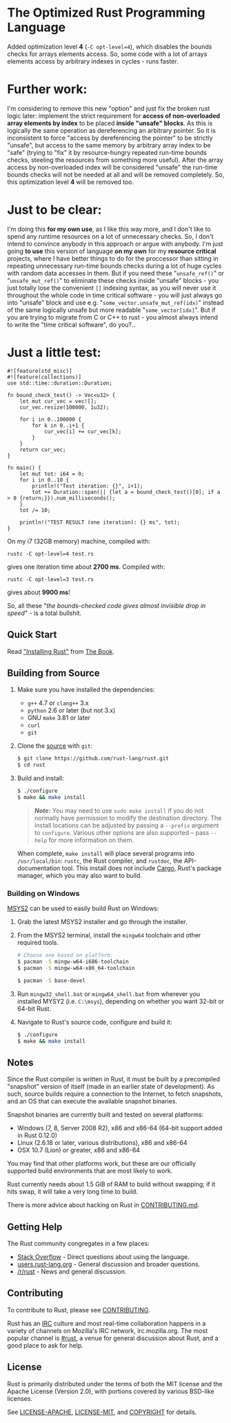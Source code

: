 # The Optimized Rust Programming Language

Added optimization level **4** (`-C opt-level=4`), which disables the bounds checks for arrays elements access. So, some code with a lot of arrays elements access by arbitrary indexes in cycles - runs faster.

# Further work:

I'm considering to remove this new "option" and just fix the broken rust logic later: implement the strict requirement for **access of non-overloaded array elements by index** to be placed **inside "unsafe" blocks**. As this is logically the same operation as dereferencing an arbitrary pointer. So it is inconsistent to force "access by dereferencing the pointer" to be strictly "unsafe", but access to the same memory by arbitrary array index to be "safe" (trying to "fix" it by resource-hungry repeated run-time bounds checks, steeling the resources from something more useful).
After the array access by non-overloaded index will be considered "unsafe" the run-time bounds checks will not be needed at all and will be removed completely. So, this optimization level **4** will be removed too.

# Just to be clear:

I'm doing this **for my own use**, as I like this way more, and I don't like to spend any runtime resources on a lot of unnecessary checks. So, I don't intend to convince anybody in this approach or argue with anybody. I'm just going **to use** this version of language **on my own** for my **resource critical** projects, where I have better things to do for the proccessor than sitting in repeating unnecessary run-time bounds checks during a lot of huge cycles with random data accesses in them.
But if you need these "`unsafe_ref()`" or "`unsafe_mut_ref()`" to eliminate these checks inside "unsafe" blocks - you just totally lose the convenient `[]` indexing syntax, as you will never use it throughout the whole code in time critical software - you will just always go into "unsafe" block and use e.g. "`some_vector.unsafe_mut_ref(idx)`" instead of the same logically unsafe but more readable "`some_vector[idx]`". But if you are trying to migrate from C or C++ to rust - you almost always intend to write the "time critical software", do you?..

# Just a little test:

```
#![feature(std_misc)]
#![feature(collections)]
use std::time::duration::Duration;

fn bound_check_test() -> Vec<u32> {
    let mut cur_vec = vec![];
    cur_vec.resize(100000, 1u32);

    for i in 0..100000 {
        for k in 0..i+1 {
            cur_vec[i] += cur_vec[k];
        }
    }
    return cur_vec;
}

fn main() {
    let mut tot: i64 = 0;
    for i in 0..10 {
        println!("Test iteration: {}", i+1);
        tot += Duration::span(|| {let a = bound_check_test()[0]; if a > 0 {return;}}).num_milliseconds();
    }
    tot /= 10;

    println!("TEST RESULT (one iteration): {} ms", tot);
}
```

On my i7 (32GB memory) machine, compiled with:
```
rustc -C opt-level=4 test.rs
```
gives one iteration time about **2700 ms**.
Compiled with:
```
rustc -C opt-level=3 test.rs
```
gives about **9900 ms**!

So, all these "*the bounds-checked code gives almost invisible drop in speed*" - is a total bullshit.


## Quick Start

Read ["Installing Rust"] from [The Book].

["Installing Rust"]: http://doc.rust-lang.org/book/installing-rust.html
[The Book]: http://doc.rust-lang.org/book/index.html

## Building from Source

1. Make sure you have installed the dependencies:

   * `g++` 4.7 or `clang++` 3.x
   * `python` 2.6 or later (but not 3.x)
   * GNU `make` 3.81 or later
   * `curl`
   * `git`

2. Clone the [source] with `git`:

   ```sh
   $ git clone https://github.com/rust-lang/rust.git
   $ cd rust
   ```

[source]: https://github.com/JimStar/rust

3. Build and install:

    ```sh
    $ ./configure
    $ make && make install
    ```

    > ***Note:*** You may need to use `sudo make install` if you do not
    > normally have permission to modify the destination directory. The
    > install locations can be adjusted by passing a `--prefix` argument
    > to `configure`. Various other options are also supported – pass
    > `--help` for more information on them.

    When complete, `make install` will place several programs into
    `/usr/local/bin`: `rustc`, the Rust compiler, and `rustdoc`, the
    API-documentation tool. This install does not include [Cargo],
    Rust's package manager, which you may also want to build.

[Cargo]: https://github.com/rust-lang/cargo

### Building on Windows

[MSYS2](http://msys2.github.io/) can be used to easily build Rust on Windows:

1. Grab the latest MSYS2 installer and go through the installer.

2. From the MSYS2 terminal, install the `mingw64` toolchain and other required
   tools.

   ```sh
   # Choose one based on platform:
   $ pacman -S mingw-w64-i686-toolchain
   $ pacman -S mingw-w64-x86_64-toolchain

   $ pacman -S base-devel
   ```

3. Run `mingw32_shell.bat` or `mingw64_shell.bat` from wherever you installed
   MYSY2 (i.e. `C:\msys`), depending on whether you want 32-bit or 64-bit Rust.

4. Navigate to Rust's source code, configure and build it:

   ```sh
   $ ./configure
   $ make && make install
   ```

## Notes

Since the Rust compiler is written in Rust, it must be built by a
precompiled "snapshot" version of itself (made in an earlier state of
development). As such, source builds require a connection to the Internet, to
fetch snapshots, and an OS that can execute the available snapshot binaries.

Snapshot binaries are currently built and tested on several platforms:

* Windows (7, 8, Server 2008 R2), x86 and x86-64 (64-bit support added in Rust 0.12.0)
* Linux (2.6.18 or later, various distributions), x86 and x86-64
* OSX 10.7 (Lion) or greater, x86 and x86-64

You may find that other platforms work, but these are our officially
supported build environments that are most likely to work.

Rust currently needs about 1.5 GiB of RAM to build without swapping; if it hits
swap, it will take a very long time to build.

There is more advice about hacking on Rust in [CONTRIBUTING.md].

[CONTRIBUTING.md]: https://github.com/rust-lang/rust/blob/master/CONTRIBUTING.md

## Getting Help

The Rust community congregates in a few places:

* [Stack Overflow] - Direct questions about using the language.
* [users.rust-lang.org] - General discussion and broader questions.
* [/r/rust] - News and general discussion.

[Stack Overflow]: http://stackoverflow.com/questions/tagged/rust
[/r/rust]: http://reddit.com/r/rust
[users.rust-lang.org]: http://users.rust-lang.org/

## Contributing

To contribute to Rust, please see [CONTRIBUTING](CONTRIBUTING.md).

Rust has an [IRC] culture and most real-time collaboration happens in a
variety of channels on Mozilla's IRC network, irc.mozilla.org. The
most popular channel is [#rust], a venue for general discussion about
Rust, and a good place to ask for help.

[IRC]: https://en.wikipedia.org/wiki/Internet_Relay_Chat
[#rust]: irc://irc.mozilla.org/rust

## License

Rust is primarily distributed under the terms of both the MIT license
and the Apache License (Version 2.0), with portions covered by various
BSD-like licenses.

See [LICENSE-APACHE](LICENSE-APACHE), [LICENSE-MIT](LICENSE-MIT), and [COPYRIGHT](COPYRIGHT) for details.
